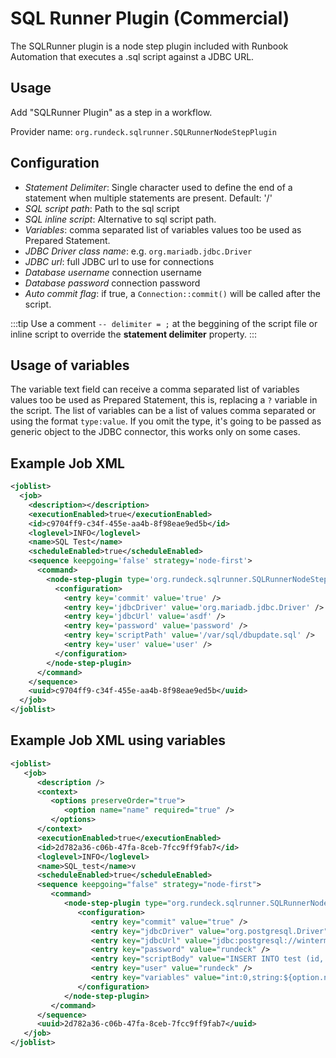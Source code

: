 # SQL Runner Plugin (Commercial)

The SQLRunner plugin is a node step plugin included with Runbook Automation that executes a .sql script against a JDBC URL.

## Usage

Add "SQLRunner Plugin" as a step in a workflow.

Provider name: `org.rundeck.sqlrunner.SQLRunnerNodeStepPlugin`

## Configuration

- _Statement Delimiter_: Single character used to define the end of a statement when multiple statements are present. Default: '/'
- _SQL script path_: Path to the sql script
- _SQL inline script_: Alternative to sql script path.
- _Variables_: comma separated list of variables values too be used as Prepared Statement.
- _JDBC Driver class name_: e.g. `org.mariadb.jdbc.Driver`
- _JDBC url_: full JDBC url to use for connections
- _Database username_ connection username
- _Database password_ connection password
- _Auto commit flag_: if true, a `Connection::commit()` will be called after the script.


:::tip
Use a comment `-- delimiter = ;` at the beggining of the script file or inline script to override the **statement delimiter** property.
:::

## Usage of variables

The variable text field can receive a comma separated list of variables values too be used as Prepared Statement, this is, replacing a `?` variable in the script.
The list of variables  can be a list of values comma separated or using the format `type:value`.
If you omit the type, it's going to be passed as generic object to the JDBC connector, this works only on some cases.
## Example Job XML

```xml
<joblist>
  <job>
    <description></description>
    <executionEnabled>true</executionEnabled>
    <id>c9704ff9-c34f-455e-aa4b-8f98eae9ed5b</id>
    <loglevel>INFO</loglevel>
    <name>SQL Test</name>
    <scheduleEnabled>true</scheduleEnabled>
    <sequence keepgoing='false' strategy='node-first'>
      <command>
        <node-step-plugin type='org.rundeck.sqlrunner.SQLRunnerNodeStepPlugin'>
          <configuration>
            <entry key='commit' value='true' />
            <entry key='jdbcDriver' value='org.mariadb.jdbc.Driver' />
            <entry key='jdbcUrl' value='asdf' />
            <entry key='password' value='password' />
            <entry key='scriptPath' value='/var/sql/dbupdate.sql' />
            <entry key='user' value='user' />
          </configuration>
        </node-step-plugin>
      </command>
    </sequence>
    <uuid>c9704ff9-c34f-455e-aa4b-8f98eae9ed5b</uuid>
  </job>
</joblist>
```

## Example Job XML using variables

```xml
<joblist>
   <job>
      <description />
      <context>
         <options preserveOrder="true">
            <option name="name" required="true" />
         </options>
      </context>
      <executionEnabled>true</executionEnabled>
      <id>2d782a36-c06b-47fa-8ceb-7fcc9ff9fab7</id>
      <loglevel>INFO</loglevel>
      <name>SQL_test</name>v
      <scheduleEnabled>true</scheduleEnabled>
      <sequence keepgoing="false" strategy="node-first">
         <command>
            <node-step-plugin type="org.rundeck.sqlrunner.SQLRunnerNodeStepPlugin">
               <configuration>
                  <entry key="commit" value="true" />
                  <entry key="jdbcDriver" value="org.postgresql.Driver" />
                  <entry key="jdbcUrl" value="jdbc:postgresql://wintermute/rundeck" />
                  <entry key="password" value="rundeck" />
                  <entry key="scriptBody" value="INSERT INTO test (id, version, args, date) VALUES(0, ?, ?, now());" />
                  <entry key="user" value="rundeck" />
                  <entry key="variables" value="int:0,string:${option.name}" />
               </configuration>
            </node-step-plugin>
         </command>
      </sequence>
      <uuid>2d782a36-c06b-47fa-8ceb-7fcc9ff9fab7</uuid>
   </job>
</joblist>
```
